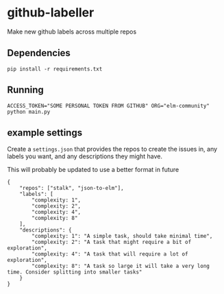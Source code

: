 # github-labeller
Make new github labels across multiple repos

## Dependencies

```
pip install -r requirements.txt
```

## Running

```
ACCESS_TOKEN="SOME PERSONAL TOKEN FROM GITHUB" ORG="elm-community" python main.py
```


## example settings

Create a `settings.json` that provides the repos to create the issues in, any labels you want, and any descriptions they might have.

This will probably be updated to use a better format in future

```
{
    "repos": ["stalk", "json-to-elm"],
    "labels": [
        "complexity: 1",
        "complexity: 2",
        "complexity: 4",
        "complexity: 8"
    ],
    "descriptions": {
        "complexity: 1": "A simple task, should take minimal time",
        "complexity: 2": "A task that might require a bit of exploration",
        "complexity: 4": "A task that will require a lot of exploration",
        "complexity: 8": "A task so large it will take a very long time. Consider splitting into smaller tasks"
    }
}
```
